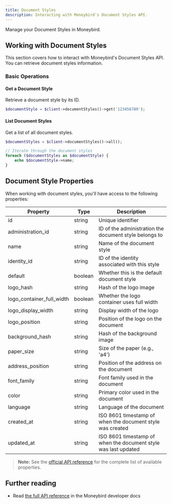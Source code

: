 ```yaml
---
title: Document Styles
description: Interacting with Moneybird's Document Styles API.
---
```


Manage your Document Styles in Moneybird.

## Working with Document Styles

This section covers how to interact with Moneybird's Document Styles API. You can retrieve document styles information.

### Basic Operations

#### Get a Document Style

Retrieve a document style by its ID.

```php
$documentStyle = $client->documentStyles()->get('123456789');
```

#### List Document Styles

Get a list of all document styles.

```php
$documentStyles = $client->documentStyles()->all();

// Iterate through the document styles
foreach ($documentStyles as $documentStyle) {
    echo $documentStyle->name;
}
```

## Document Style Properties

When working with document styles, you'll have access to the following properties:

| Property | Type | Description |
|----------|------|-------------|
| id | string | Unique identifier |
| administration_id | string | ID of the administration the document style belongs to |
| name | string | Name of the document style |
| identity_id | string | ID of the identity associated with this style |
| default | boolean | Whether this is the default document style |
| logo_hash | string | Hash of the logo image |
| logo_container_full_width | boolean | Whether the logo container uses full width |
| logo_display_width | string | Display width of the logo |
| logo_position | string | Position of the logo on the document |
| background_hash | string | Hash of the background image |
| paper_size | string | Size of the paper (e.g., 'a4') |
| address_position | string | Position of the address on the document |
| font_family | string | Font family used in the document |
| color | string | Primary color used in the document |
| language | string | Language of the document |
| created_at | string | ISO 8601 timestamp of when the document style was created |
| updated_at | string | ISO 8601 timestamp of when the document style was last updated |

> **Note:** See the [official API reference](https://developer.moneybird.com/api/document_styles/) for the complete list of available properties.

## Further reading

- Read [the full API reference](https://developer.moneybird.com/api/document_styles/) in the Moneybird developer docs
